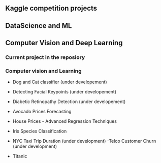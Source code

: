 ## Kaggle competition projects 

## DataScience and ML
## Computer Vision and Deep Learning


### Current project in the reposiory

### Computer vision and Learning
- Dog and Cat classifier (under developement)
- Detecting Facial Keypoints (under developement)
- Diabetic Retinopathy Detection (under developement)

- Avocado Prices Forecasting
- House Prices - Advanced Regression Techniques
- Iris Species Classification
- NYC Taxi Trip Duration (under development)
-Telco Customer Churn (under development)
- Titanic
